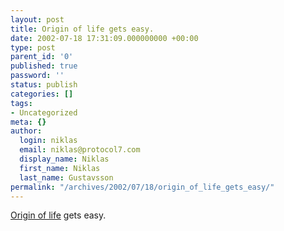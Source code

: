 ```yaml
---
layout: post
title: Origin of life gets easy.
date: 2002-07-18 17:31:09.000000000 +00:00
type: post
parent_id: '0'
published: true
password: ''
status: publish
categories: []
tags:
- Uncategorized
meta: {}
author:
  login: niklas
  email: niklas@protocol7.com
  display_name: Niklas
  first_name: Niklas
  last_name: Gustavsson
permalink: "/archives/2002/07/18/origin_of_life_gets_easy/"
---
```

[Origin of life](http://www.newscientist.com/news/news.jsp?id=ns99992558) gets easy.


